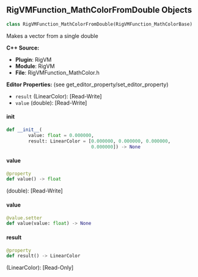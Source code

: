 ## RigVMFunction_MathColorFromDouble Objects

```python
class RigVMFunction_MathColorFromDouble(RigVMFunction_MathColorBase)
```

Makes a vector from a single double

**C++ Source:**

- **Plugin**: RigVM
- **Module**: RigVM
- **File**: RigVMFunction_MathColor.h

**Editor Properties:** (see get_editor_property/set_editor_property)

- ``result`` (LinearColor):  [Read-Write]
- ``value`` (double):  [Read-Write]

<a id="unreal.RigVMFunction_MathColorFromDouble.__init__"></a>

#### __init__

```python
def __init__(
        value: float = 0.000000,
        result: LinearColor = [0.000000, 0.000000, 0.000000,
                               0.000000]) -> None
```

<a id="unreal.RigVMFunction_MathColorFromDouble.value"></a>

#### value

```python
@property
def value() -> float
```

(double):  [Read-Write]

<a id="unreal.RigVMFunction_MathColorFromDouble.value"></a>

#### value

```python
@value.setter
def value(value: float) -> None
```

<a id="unreal.RigVMFunction_MathColorFromDouble.result"></a>

#### result

```python
@property
def result() -> LinearColor
```

(LinearColor):  [Read-Only]

<a id="unreal.RigUnit_MathColorFromDouble"></a>